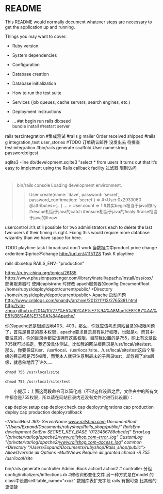 # README

This README would normally document whatever steps are necessary to get the
application up and running.

Things you may want to cover:

* Ruby version

* System dependencies

* Configuration

* Database creation

* Database initialization

* How to run the test suite

* Services (job queues, cache servers, search engines, etc.)

* Deployment instructions

* ...
#at begin run 
rails db:seed  
bundle install #restart server
 
rails test:integration  #集成测试
#rails g mailer Order received shipped
#rails  g integration_test user_stories
#TODO 订单确认邮件 没发出去 待排查  test:integration
#bin/rails generate scaffold User name:string password:digest

sqlite3 -line db/development.sqlite3 "select * from users
 It turns out that it’s easy to implement using the Rails
callback facility   过滤器 限制访问
#
> bin/rails console
Loading development environment.
>> User.create(name: 'dave', password: 'secret', password_confirmation: 'secret')
=> #<User:0x2933060 @attributes={...} ... >
>> User.count
=> 1
#其实begin相当于java的try
#rescue相当于java的catch
#ensure相当于java的finaly
#raise相当于java的throw

usercontrol :it’s still possible for two administrators
each to delete the last two users if their timing is right. Fixing this
would require more database wizardry than we have space for here.


TODO playtime task I  broadcast don't work   当数据库中product.price change orderitem中price不change
http://url.cn/4115TZ8   Task K playtime

rails db:setup RAILS_ENV="production"

https://ruby-china.org/topics/26185
https://www.phusionpassenger.com/library/install/apache/install/oss/osx/
部署服务器时 使用capistrano 时修改 apach服务器的config  DocumentRoot
/home/rubys/deploy/depot/current/public/
<Directory
/home/rubys/deploy/depot/current/public>
Apache 启动问题
http://www.cnblogs.com/snandy/archive/2012/11/13/2765381.html
http://vin-zhou.github.io/2014/10/27/%E5%90%AF%E7%94%A8Mac%E8%87%AA%E5%B8%A6%E7%9A%84Apache/ 

你的apache还是很顽固地403、403，那么，你就应该考虑网站目录的权限问题了，首先是目录的基本权限，apache要求目录具有执行权限，也就是x，而其中要注意的，你的目录树都应该拥有这些权限，目前我设置的是755，网上有文章说705就可以搞定，我还没具体测试，比如我的网站根目录是/usr/local/site/test，那么，你要保证/usr、/usr/local、/usr/local/site、/usr/local/site/test这四个层级的目录都是755权限，而我本人就只注意到最末的子目录test，却忽视了site层级，就悲催地弄了许久....

    chmod 755 /usr/local/site　　　　　　　　　　　　　　　　　 　　　　　　　　　　

    chmod 755 /usr/local/site/test　　　　　　　　　　　　　　　　　　　　　　　　　

　　小提示：上面这两段命令可以简化成（不过这样设置之后，文件夹中的所有文件都会是755权限，所以请在网站目录内还没有文件时进行此设置）：

cap deploy:setup
cap deploy:check
cap deploy:migrations
cap production deploy
cap production deploy:rollback


<VirtualHost *:80>
    ServerName www.railshop.com
    DocumentRoot "/Users/Expand/Documents/rubyshop/Rails_shop/public/"
    RailsEnv development 
    SetEnv SECRET_KEY_BASE "0123456789abcdef"
      ErrorLog "/private/var/log/apache2/www.railshop.com-error_log"
   CustomLog "/private/var/log/apache2/www.railshop.com-access_log" common
        <Directory "/Users/Expand/Documents/rubyshop/Rails_shop/public">
            AllowOverride all
            Options -MultiViews
            Require all granted
        </Directory>
</VirtualHost>
    chmod -R 755 /usr/local/site*　　　


bin/rails generate controller Admin::Book action1 action2 # controller 分组
config/initializers/inflections.rb  #修改词形变化文件  另一种方式是在model 的class中设置self.table_name="xxxz"
数据库表扩充字段 rails 有据可查  比其他的更便捷
　　　　　　　　　　　　　 　　　　　　　　　
